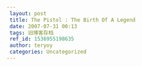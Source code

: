 ```yaml
---
 layout: post
 title: The Pistol : The Birth Of A Legend
 date: 2007-07-31 00:13
 tags: 旧博客存档
 ref_id: 1536955198635
 author: teryoy
 categories: Uncategorized
---
```

